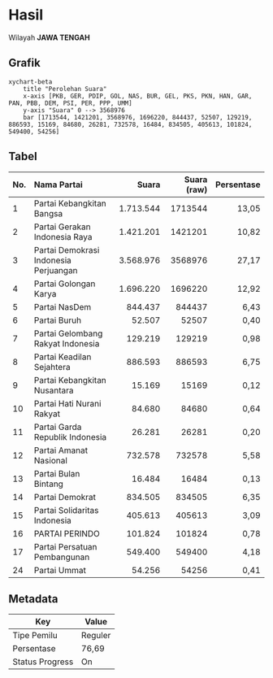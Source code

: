 # Hasil

Wilayah **JAWA TENGAH**

## Grafik

```mermaid
xychart-beta
    title "Perolehan Suara"
    x-axis [PKB, GER, PDIP, GOL, NAS, BUR, GEL, PKS, PKN, HAN, GAR, PAN, PBB, DEM, PSI, PER, PPP, UMM]
    y-axis "Suara" 0 --> 3568976
    bar [1713544, 1421201, 3568976, 1696220, 844437, 52507, 129219, 886593, 15169, 84680, 26281, 732578, 16484, 834505, 405613, 101824, 549400, 54256]
```

## Tabel

| No. | Nama Partai                           | Suara     | Suara (raw) | Persentase |
|:--- |:------------------------------------- | ---------:| -----------:| ----------:|
| 1   | Partai Kebangkitan Bangsa             | 1.713.544 | 1713544     | 13,05      |
| 2   | Partai Gerakan Indonesia Raya         | 1.421.201 | 1421201     | 10,82      |
| 3   | Partai Demokrasi Indonesia Perjuangan | 3.568.976 | 3568976     | 27,17      |
| 4   | Partai Golongan Karya                 | 1.696.220 | 1696220     | 12,92      |
| 5   | Partai NasDem                         | 844.437   | 844437      | 6,43       |
| 6   | Partai Buruh                          | 52.507    | 52507       | 0,40       |
| 7   | Partai Gelombang Rakyat Indonesia     | 129.219   | 129219      | 0,98       |
| 8   | Partai Keadilan Sejahtera             | 886.593   | 886593      | 6,75       |
| 9   | Partai Kebangkitan Nusantara          | 15.169    | 15169       | 0,12       |
| 10  | Partai Hati Nurani Rakyat             | 84.680    | 84680       | 0,64       |
| 11  | Partai Garda Republik Indonesia       | 26.281    | 26281       | 0,20       |
| 12  | Partai Amanat Nasional                | 732.578   | 732578      | 5,58       |
| 13  | Partai Bulan Bintang                  | 16.484    | 16484       | 0,13       |
| 14  | Partai Demokrat                       | 834.505   | 834505      | 6,35       |
| 15  | Partai Solidaritas Indonesia          | 405.613   | 405613      | 3,09       |
| 16  | PARTAI PERINDO                        | 101.824   | 101824      | 0,78       |
| 17  | Partai Persatuan Pembangunan          | 549.400   | 549400      | 4,18       |
| 24  | Partai Ummat                          | 54.256    | 54256       | 0,41       |


## Metadata

| Key             | Value   |
| --------------- | ------- |
| Tipe Pemilu     | Reguler |
| Persentase      | 76,69   |
| Status Progress | On      |



